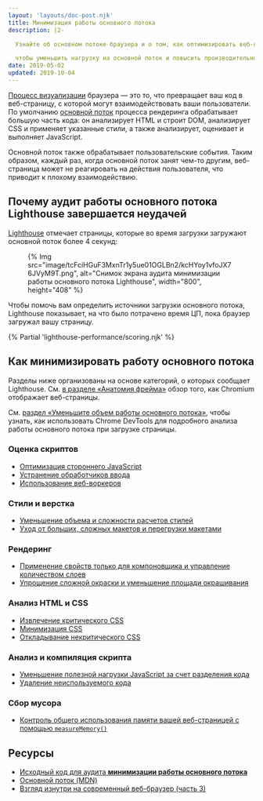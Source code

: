 ```yaml
---
layout: 'layouts/doc-post.njk'
title: Минимизация работы основного потока
description: |2-

  Узнайте об основном потоке браузера и о том, как оптимизировать веб-страницу,

  чтобы уменьшить нагрузку на основной поток и повысить производительность.
date: 2019-05-02
updated: 2019-10-04
---
```


[Процесс визуализации](https://developers.google.com/web/updates/2018/09/inside-browser-part3) браузера — это то, что превращает ваш код в веб-страницу, с которой могут взаимодействовать ваши пользователи. По умолчанию [основной поток](https://developer.mozilla.org/docs/Glossary/Main_thread) процесса рендеринга обрабатывает большую часть кода: он анализирует HTML и строит DOM, анализирует CSS и применяет указанные стили, а также анализирует, оценивает и выполняет JavaScript.

Основной поток также обрабатывает пользовательские события. Таким образом, каждый раз, когда основной поток занят чем-то другим, веб-страница может не реагировать на действия пользователя, что приводит к плохому взаимодействию.

## Почему аудит работы основного потока Lighthouse завершается неудачей

[Lighthouse](https://developers.google.com/web/tools/lighthouse/) отмечает страницы, которые во время загрузки загружают основной поток более 4 секунд:

<figure>{% Img src="image/tcFciHGuF3MxnTr1y5ue01OGLBn2/kcHYoy1vfoJX76JVyM9T.png", alt="Снимок экрана аудита минимизации работы основного потока Lighthouse", width="800", height="408" %}</figure>

Чтобы помочь вам определить источники загрузки основного потока, Lighthouse показывает, на что было потрачено время ЦП, пока браузер загружал вашу страницу.

{% Partial 'lighthouse-performance/scoring.njk' %}

## Как минимизировать работу основного потока

Разделы ниже организованы на основе категорий, о которых сообщает Lighthouse. См. [в разделе «Анатомия фрейма»](https://aerotwist.com/blog/the-anatomy-of-a-frame/) обзор того, как Chromium отображает веб-страницы.

См. [раздел «Уменьшите объем работы основного потока»](https://developers.google.com/web/tools/chrome-devtools/speed/get-started#main), чтобы узнать, как использовать Chrome DevTools для подробного анализа работы основного потока при загрузке страницы.

### Оценка скриптов

- [Оптимизация стороннего JavaScript](https://web.dev/fast/#optimize-your-third-party-resources)
- [Устранение обработчиков ввода](https://developers.google.com/web/fundamentals/performance/rendering/debounce-your-input-handlers)
- [Использование веб-воркеров](https://web.dev/off-main-thread/)

### Стили и верстка

- [Уменьшение объема и сложности расчетов стилей](https://developers.google.com/web/fundamentals/performance/rendering/reduce-the-scope-and-complexity-of-style-calculations)
- [Уход от больших, сложных макетов и перегрузки макетами](https://developers.google.com/web/fundamentals/performance/rendering/avoid-large-complex-layouts-and-layout-thrashing)

### Рендеринг

- [Применение свойств только для компоновщика и управление количеством слоев](https://developers.google.com/web/fundamentals/performance/rendering/stick-to-compositor-only-properties-and-manage-layer-count)
- [Упрощение сложной окраски и уменьшение площади окрашивания](https://developers.google.com/web/fundamentals/performance/rendering/simplify-paint-complexity-and-reduce-paint-areas)

### Анализ HTML и CSS

- [Извлечение критического CSS](https://web.dev/extract-critical-css/)
- [Минимизация CSS](https://web.dev/minify-css/)
- [Откладывание некритического CSS](https://web.dev/defer-non-critical-css/)

### Анализ и компиляция скрипта

- [Уменьшение полезной нагрузки JavaScript за счет разделения кода](https://web.dev/reduce-javascript-payloads-with-code-splitting/)
- [Удаление неиспользуемого кода](https://web.dev/remove-unused-code/)

### Сбор мусора

- [Контроль общего использования памяти вашей веб-страницей с помощью `measureMemory()`](https://web.dev/monitor-total-page-memory-usage/)

## Ресурсы

- [Исходный код для аудита **минимизации работы основного потока**](https://github.com/GoogleChrome/lighthouse/blob/master/lighthouse-core/audits/mainthread-work-breakdown.js)
- [Основной поток (MDN)](https://developer.mozilla.org/docs/Glossary/Main_thread)
- [Взгляд изнутри на современный веб-браузер (часть 3)](https://developers.google.com/web/updates/2018/09/inside-browser-part3)
